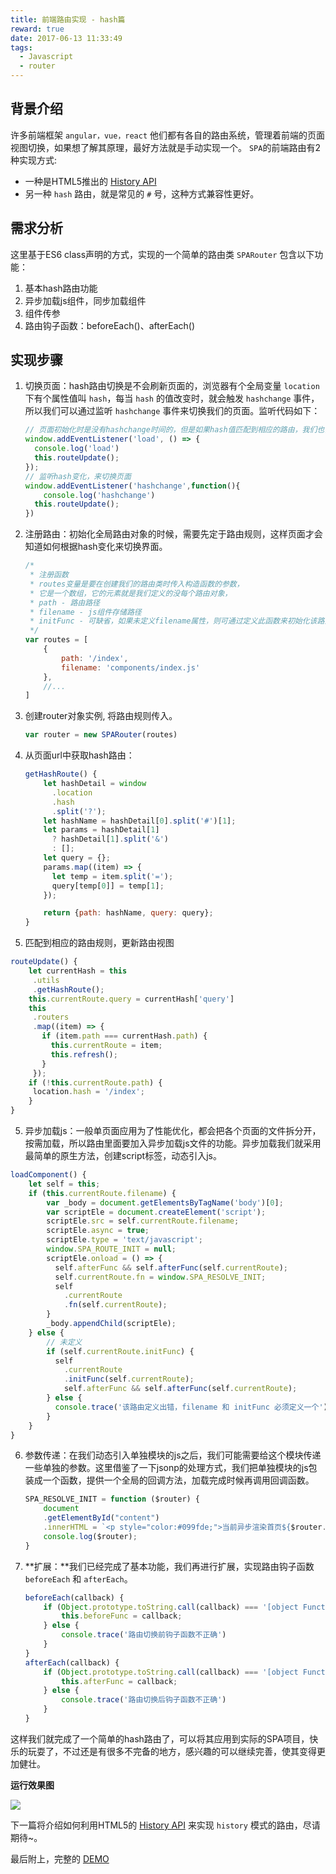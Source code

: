 ```yaml
---
title: 前端路由实现 - hash篇
reward: true
date: 2017-06-13 11:33:49
tags: 
  - Javascript
  - router
---
```


## 背景介绍

许多前端框架 `angular，vue，react` 他们都有各自的路由系统，管理着前端的页面视图切换，如果想了解其原理，最好方法就是手动实现一个。
`SPA`的前端路由有2种实现方式:

* 一种是HTML5推出的 [History API](https://developer.mozilla.org/en-US/docs/Web/API/History)
* 另一种 `hash` 路由，就是常见的 `#` 号，这种方式兼容性更好。

<!-- more -->

## 需求分析

这里基于ES6 class声明的方式，实现的一个简单的路由类 `SPARouter` 包含以下功能：

 1. 基本hash路由功能
 2. 异步加载js组件，同步加载组件
 3. 组件传参
 4. 路由钩子函数：beforeEach()、afterEach()

## 实现步骤

1. 切换页面：hash路由切换是不会刷新页面的，浏览器有个全局变量 `location` 下有个属性值叫 `hash`，每当 `hash` 的值改变时，就会触发 `hashchange` 事件，所以我们可以通过监听 `hashchange` 事件来切换我们的页面。监听代码如下：

    ```javascript
    // 页面初始化时是没有hashchange时间的，但是如果hash值匹配到相应的路由，我们也需要更新页面
    window.addEventListener('load', () => {
      console.log('load')
      this.routeUpdate();
    });
   // 监听hash变化，来切换页面
    window.addEventListener('hashchange',function(){
    	console.log('hashchange')
      this.routeUpdate();
    })
    ```

2. 注册路由：初始化全局路由对象的时候，需要先定于路由规则，这样页面才会知道如何根据hash变化来切换界面。

    ```javascript
    /* 
     * 注册函数
     * routes变量是要在创建我们的路由类时传入构造函数的参数，
     * 它是一个数组，它的元素就是我们定义的没每个路由对象，
     * path - 路由路径
     * filename - js组件存储路径
     * initFunc - 可缺省，如果未定义filename属性，则可通过定义此函数来初始化该路由视图
     */ 
    var routes = [
        {
            path: '/index',
            filename: 'components/index.js'
        },
        //...
    ] 
    ```

3. 创建router对象实例, 将路由规则传入。
 
    ```javascript
    var router = new SPARouter(routes)
    ```
    
4. 从页面url中获取hash路由：

    ```javascript
    getHashRoute() {
        let hashDetail = window
          .location
          .hash
          .split('?');
        let hashName = hashDetail[0].split('#')[1];
        let params = hashDetail[1]
          ? hashDetail[1].split('&')
          : [];
        let query = {};
        params.map((item) => {
          let temp = item.split('=');
          query[temp[0]] = temp[1];
        });
    
        return {path: hashName, query: query};
    }
    ```
    
5. 匹配到相应的路由规则，更新路由视图

```javascript
routeUpdate() {
    let currentHash = this
     .utils
     .getHashRoute();
    this.currentRoute.query = currentHash['query']
    this
     .routers
     .map((item) => {
       if (item.path === currentHash.path) {
         this.currentRoute = item;
         this.refresh();
       }
     });
    if (!this.currentRoute.path) {
     location.hash = '/index';
    }
}
```

5. 异步加载js：一般单页面应用为了性能优化，都会把各个页面的文件拆分开，按需加载，所以路由里面要加入异步加载js文件的功能。异步加载我们就采用最简单的原生方法，创建script标签，动态引入js。

```javascript
loadComponent() {
    let self = this;
    if (this.currentRoute.filename) {
        var _body = document.getElementsByTagName('body')[0];
        var scriptEle = document.createElement('script');
        scriptEle.src = self.currentRoute.filename;
        scriptEle.async = true;
        scriptEle.type = 'text/javascript';
        window.SPA_ROUTE_INIT = null;
        scriptEle.onload = () => {
          self.afterFunc && self.afterFunc(self.currentRoute);
          self.currentRoute.fn = window.SPA_RESOLVE_INIT;
          self
            .currentRoute
            .fn(self.currentRoute);
        }
        _body.appendChild(scriptEle);
    } else {
        // 未定义
        if (self.currentRoute.initFunc) {
          self
            .currentRoute
            .initFunc(self.currentRoute);
            self.afterFunc && self.afterFunc(self.currentRoute);
        } else {
          console.trace('该路由定义出错，filename 和 initFunc 必须定义一个')
        }
    }
}	
```

6. 参数传递：在我们动态引入单独模块的js之后，我们可能需要给这个模块传递一些单独的参数。这里借鉴了一下jsonp的处理方式，我们把单独模块的js包装成一个函数，提供一个全局的回调方法，加载完成时候再调用回调函数。

    ```javascript
    SPA_RESOLVE_INIT = function ($router) {
        document
    	.getElementById("content")
    	.innerHTML = `<p style="color:#099fde;">当前异步渲染首页${$router.path}</p>`
        console.log($router);
    }
    ```
    
7. **扩展：**我们已经完成了基本功能，我们再进行扩展，实现路由钩子函数 `beforeEach` 和 `afterEach`。

    ```javascript
    beforeEach(callback) {
        if (Object.prototype.toString.call(callback) === '[object Function]') {
            this.beforeFunc = callback;
        } else {
            console.trace('路由切换前钩子函数不正确')
        }
    }
    afterEach(callback) {
        if (Object.prototype.toString.call(callback) === '[object Function]') {
            this.afterFunc = callback;
        } else {
            console.trace('路由切换后钩子函数不正确')
        }
    }    
    ```
    
这样我们就完成了一个简单的hash路由了，可以将其应用到实际的SPA项目，快乐的玩耍了，不过还是有很多不完备的地方，感兴趣的可以继续完善，使其变得更加健壮。

**运行效果图**

![](http://o6sbyl9mg.bkt.clouddn.com/14975156434876.gif?attname=&e=1497519273&token=U66r3n2i5yp6BFinWLOReh8Ixk7rAxs8Cv6DEYiB:I0yD1UUn4tjZKDMwjsCw25mVjPg)

下一篇将介绍如何利用HTML5的 [History API](https://developer.mozilla.org/en-US/docs/Web/API/History) 来实现 `history` 模式的路由，尽请期待~。

最后附上，完整的 [DEMO](https://github.com/yugasun/SPARouter.git)
